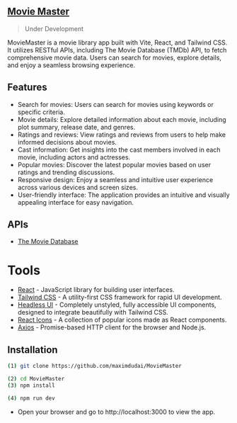 
## [Movie Master](https://m-master.netlify.app/)
> Under Development

MovieMaster is a movie library app built with Vite, React, and Tailwind CSS. It utilizes RESTful APIs, including The Movie Database (TMDb) API, to fetch comprehensive movie data. Users can search for movies, explore details, and enjoy a seamless browsing experience.

## Features
* Search for movies: Users can search for movies using keywords or specific criteria.
* Movie details: Explore detailed information about each movie, including plot summary, release date, and genres.
* Ratings and reviews: View ratings and reviews from users to help make informed decisions about movies.
* Cast information: Get insights into the cast members involved in each movie, including actors and actresses.
* Popular movies: Discover the latest popular movies based on user ratings and trending discussions.
* Responsive design: Enjoy a seamless and intuitive user experience across various devices and screen sizes.
* User-friendly interface: The application provides an intuitive and visually appealing interface for easy navigation.

## APIs
* [The Movie Database](https://developer.themoviedb.org/docs)


# Tools
- [React](https://reactjs.org/) - JavaScript library for building user interfaces.
- [Tailwind CSS](https://tailwindcss.com/) - A utility-first CSS framework for rapid UI development.
- [Headless UI](https://headlessui.com/) - Completely unstyled, fully accessible UI components, designed to integrate beautifully with Tailwind CSS.
- [React Icons](https://react-icons.github.io/react-icons/) - A collection of popular icons made as React components.
- [Axios](https://axios-http.com/) - Promise-based HTTP client for the browser and Node.js.
## Installation

```bash
(1) git clone https://github.com/maximdudai/MovieMaster
```
```bash
(2) cd MovieMaster
(3) npm install
```
```bash
(4) npm run dev
```

- Open your browser and go to http://localhost:3000 to view the app.
